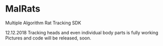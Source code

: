 # MalRats
Multiple Algorithm Rat Tracking SDK

12.12.2018 Tracking heads and even individual body parts is fully working 
Pictures and code will be released, soon.
